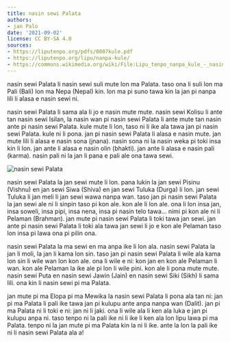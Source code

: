 ```yaml
---
title: nasin sewi Palata
authors:
- jan Palo
date: '2021-09-02'
license: CC BY-SA 4.0
sources:
- https://liputenpo.org/pdfs/0007kule.pdf
- https://liputenpo.org/lipu/nanpa-kule/
- https://commons.wikimedia.org/wiki/File:Lipu_tenpo_nanpa_kule_-_nasin_sewi_Palata.png
---
```


nasin sewi Palata li nasin sewi suli mute lon ma Palata. taso ona li suli lon ma Pali (Bali) lon ma Nepa (Nepal) kin. lon ma pi suno tawa kin la jan pi nanpa lili li alasa e nasin sewi ni.

nasin sewi Palata li sama ala li jo e nasin mute mute. nasin sewi Kolisu li ante tan nasin sewi Isilan, la nasin wan pi nasin sewi Palata li ante mute tan nasin ante pi nasin sewi Palata. kule mute li lon, taso ni li ike ala tawa jan pi nasin sewi Palata. kule ni li pona. jan pi nasin sewi Palata li alasa e nasin mute. jan mute lili li alasa e nasin sona (jnana). nasin sona ni la nasin weka pi toki insa kin li lon. jan ante li alasa e nasin olin (bhakti). jan ante li alasa e nasin pali (karma). nasin pali ni la jan li pana e pali ale ona tawa sewi.

![nasin sewi Palata](https://upload.wikimedia.org/wikipedia/commons/a/a6/Lipu_tenpo_nanpa_kule_-_nasin_sewi_Palata.png)

nasin sewi Palata la jan sewi mute li lon. pana lukin la jan sewi Pisinu (Vishnu) en jan sewi Siwa (Shiva) en jan sewi Tuluka (Durga) li lon. jan sewi Tuluka li jan meli li jan sewi wawa nanpa wan. taso jan pi nasin sewi Palata la jan sewi ale ni li sinpin taso pi kon ale. kon ale li lon ale. ona li lon insa jan, insa soweli, insa pipi, insa nena, insa pi nasin telo tawa… nimi pi kon ale ni li Pelaman (Brahman). jan mute pi nasin sewi Palata li toki tawa jan sewi. jan ante pi nasin sewi Palata li toki ala tawa jan sewi li jo e kon ale Pelaman taso lon insa pi lawa ona pi pilin ona.

nasin sewi Palata la ma sewi en ma anpa ike li lon ala. nasin sewi Palata la jan li moli, la jan li kama lon sin. taso jan pi nasin sewi Palata li wile ala kama lon sin li wile wan lon kon ale. ona li wile e ni: kon jan en kon ale Pelaman li wan. kon ale Pelaman la ike ale pi lon li wile pini. kon ale li pona mute mute. nasin sewi Puta en nasin sewi Jawin (Jain) en nasin sewi Siki (Sikh) li sama lili. ona kin li nasin sewi pi ma Palata.

jan mute pi ma Elopa pi ma Mewika la nasin sewi Palata li pona ala tan ni: jan pi ma Palata li pali ike tawa jan pi kulupu ante anpa nanpa wan (Dalit). jan pi ma Palata ni li toki e ni: jan ni li jaki. ona li wile ala li ken ala luka e jan pi kulupu anpa ni. taso tenpo ni la pali ike ni li ike li ken ala lon lipu lawa pi ma Palata. tenpo ni la jan mute pi ma Palata kin la ni li ike. ante la lon la pali ike ni li nasin sewi Palata ala a!